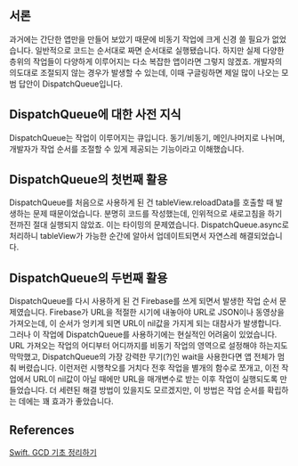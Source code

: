 ## 서론
과거에는 간단한 앱만을 만들어 보았기 때문에 비동기 작업에 크게 신경 쓸 필요가 없었습니다. 일반적으로 코드는 순서대로 짜면 순서대로 실행됐습니다. 하지만 실제 다양한 층위의 작업들이 다양하게 이루어지는 다소 복잡한 앱이라면 그렇지 않겠죠. 개발자의 의도대로 조절되지 않는 경우가 발생할 수 있는데, 이때 구글링하면 제일 많이 나오는 모범 답안이 DispatchQueue입니다.

## DispatchQueue에 대한 사전 지식
DispatchQueue는 작업이 이루어지는 큐입니다. 동기/비동기, 메인/나머지로 나뉘며, 개발자가 작업 순서를 조절할 수 있게 제공되는 기능이라고 이해했습니다.

## DispatchQueue의 첫번째 활용
DispatchQueue를 처음으로 사용하게 된 건 tableView.reloadData를 호출할 때 발생하는 문제 때문이었습니다. 분명히 코드를 작성했는데, 인위적으로 새로고침을 하기 전까진 절대 실행되지 않았죠. 이는 타이밍의 문제였습니다. DispatchQueue.async로 처리하니 tableView가 가능한 순간에 알아서 업데이트되면서 자연스레 해결되었습니다.

## DispatchQueue의 두번째 활용
DispatchQueue를 다시 사용하게 된 건 Firebase를 쓰게 되면서 발생한 작업 순서 문제였습니다. Firebase가 URL을 적절한 시기에 내놓아야 URL로 JSON이나 동영상을 가져오는데, 이 순서가 엉키게 되면 URL이 nil값을 가지게 되는 대참사가 발생합니다. 그러나 이 작업에 DispatchQueue를 사용하기에는 현실적인 어려움이 있었습니다. URL 가져오는 작업의 어디부터 어디까지를 비동기 작업의 영역으로 설정해야 하는지도 막막했고, DispatchQueue의 가장 강력한 무기(?)인 wait을 사용한다면 앱 전체가 멈춰 버렸습니다. 이런저런 시행착오를 거치다 전후 작업을 별개의 함수로 쪼개고, 이전 작업에서 URL이 nil값이 아닐 때에만 URL을 매개변수로 받는 이후 작업이 실행되도록 만들었습니다. 더 세련된 해결 방법이 있을지도 모르겠지만, 이 방법은 작업 순서를 확립하는 데에는 꽤 효과가 좋았습니다.

## References
[Swift. GCD 기초 정리하기](https://devmjun.github.io/archive/2-GCD, "Swift GCD")
